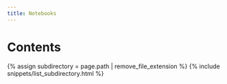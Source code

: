 ```yaml
---
title: Notebooks
---
```


# Contents

{% assign subdirectory = page.path | remove_file_extension %}
{% include snippets/list_subdirectory.html %}
